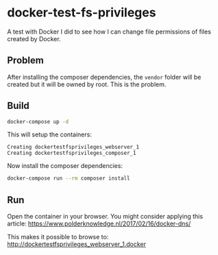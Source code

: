 # docker-test-fs-privileges

A test with Docker I did to see how I can change file permissions of files created by Docker.

## Problem

After installing the composer dependencies, the `vendor` folder will 
be created but it will be owned by root. This is the problem.

## Build

```bash
docker-compose up -d
```

This will setup the containers:

```
Creating dockertestfsprivileges_webserver_1
Creating dockertestfsprivileges_composer_1
```

Now install the composer dependencies:

```bash
docker-compose run --rm composer install
```

## Run

Open the container in your browser. You might consider applying this 
article: https://www.polderknowledge.nl/2017/02/16/docker-dns/

This makes it possible to browse to: 
http://dockertestfsprivileges_webserver_1.docker
